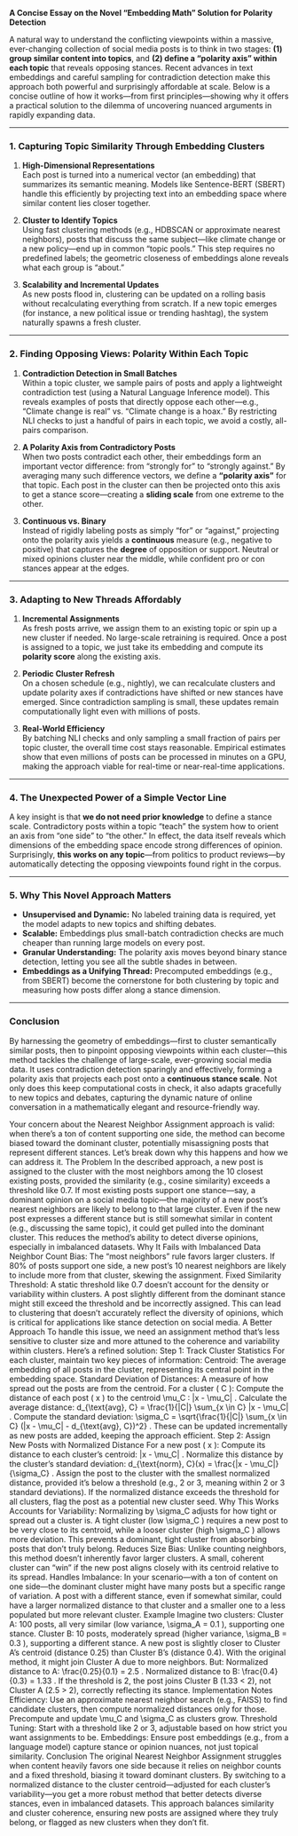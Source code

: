 **A Concise Essay on the Novel “Embedding Math” Solution for Polarity Detection**

A natural way to understand the conflicting viewpoints within a massive, ever-changing collection of social media posts is to think in two stages: **(1) group similar content into topics**, and **(2) define a “polarity axis” within each topic** that reveals opposing stances. Recent advances in text embeddings and careful sampling for contradiction detection make this approach both powerful and surprisingly affordable at scale. Below is a concise outline of how it works—from first principles—showing why it offers a practical solution to the dilemma of uncovering nuanced arguments in rapidly expanding data.

---

### 1. Capturing Topic Similarity Through Embedding Clusters

1. **High-Dimensional Representations**  
   Each post is turned into a numerical vector (an embedding) that summarizes its semantic meaning. Models like Sentence-BERT (SBERT) handle this efficiently by projecting text into an embedding space where similar content lies closer together.  

2. **Cluster to Identify Topics**  
   Using fast clustering methods (e.g., HDBSCAN or approximate nearest neighbors), posts that discuss the same subject—like climate change or a new policy—end up in common “topic pools.” This step requires no predefined labels; the geometric closeness of embeddings alone reveals what each group is “about.”

3. **Scalability and Incremental Updates**  
   As new posts flood in, clustering can be updated on a rolling basis without recalculating everything from scratch. If a new topic emerges (for instance, a new political issue or trending hashtag), the system naturally spawns a fresh cluster.

---

### 2. Finding Opposing Views: Polarity Within Each Topic

1. **Contradiction Detection in Small Batches**  
   Within a topic cluster, we sample pairs of posts and apply a lightweight contradiction test (using a Natural Language Inference model). This reveals examples of posts that directly oppose each other—e.g., “Climate change is real” vs. “Climate change is a hoax.” By restricting NLI checks to just a handful of pairs in each topic, we avoid a costly, all-pairs comparison.

2. **A Polarity Axis from Contradictory Posts**  
   When two posts contradict each other, their embeddings form an important vector difference: from “strongly for” to “strongly against.” By averaging many such difference vectors, we define a **“polarity axis”** for that topic. Each post in the cluster can then be projected onto this axis to get a stance score—creating a **sliding scale** from one extreme to the other.  

3. **Continuous vs. Binary**  
   Instead of rigidly labeling posts as simply “for” or “against,” projecting onto the polarity axis yields a **continuous** measure (e.g., negative to positive) that captures the **degree** of opposition or support. Neutral or mixed opinions cluster near the middle, while confident pro or con stances appear at the edges.

---

### 3. Adapting to New Threads Affordably

1. **Incremental Assignments**  
   As fresh posts arrive, we assign them to an existing topic or spin up a new cluster if needed. No large-scale retraining is required. Once a post is assigned to a topic, we just take its embedding and compute its **polarity score** along the existing axis.  

2. **Periodic Cluster Refresh**  
   On a chosen schedule (e.g., nightly), we can recalculate clusters and update polarity axes if contradictions have shifted or new stances have emerged. Since contradiction sampling is small, these updates remain computationally light even with millions of posts.

3. **Real-World Efficiency**  
   By batching NLI checks and only sampling a small fraction of pairs per topic cluster, the overall time cost stays reasonable. Empirical estimates show that even millions of posts can be processed in minutes on a GPU, making the approach viable for real-time or near-real-time applications.

---

### 4. The Unexpected Power of a Simple Vector Line

A key insight is that **we do not need prior knowledge** to define a stance scale. Contradictory posts within a topic “teach” the system how to orient an axis from “one side” to “the other.” In effect, the data itself reveals which dimensions of the embedding space encode strong differences of opinion. Surprisingly, **this works on any topic**—from politics to product reviews—by automatically detecting the opposing viewpoints found right in the corpus.

---

### 5. Why This Novel Approach Matters

- **Unsupervised and Dynamic:** No labeled training data is required, yet the model adapts to new topics and shifting debates.  
- **Scalable:** Embeddings plus small-batch contradiction checks are much cheaper than running large models on every post.  
- **Granular Understanding:** The polarity axis moves beyond binary stance detection, letting you see all the subtle shades in between.  
- **Embeddings as a Unifying Thread:** Precomputed embeddings (e.g., from SBERT) become the cornerstone for both clustering by topic and measuring how posts differ along a stance dimension.

---

### Conclusion

By harnessing the geometry of embeddings—first to cluster semantically similar posts, then to pinpoint opposing viewpoints within each cluster—this method tackles the challenge of large-scale, ever-growing social media data. It uses contradiction detection sparingly and effectively, forming a polarity axis that projects each post onto a **continuous stance scale**. Not only does this keep computational costs in check, it also adapts gracefully to new topics and debates, capturing the dynamic nature of online conversation in a mathematically elegant and resource-friendly way.


>>>>

Your concern about the Nearest Neighbor Assignment approach is valid: when there’s a ton of content supporting one side, the method can become biased toward the dominant cluster, potentially misassigning posts that represent different stances. Let’s break down why this happens and how we can address it.
The Problem
In the described approach, a new post is assigned to the cluster with the most neighbors among the 10 closest existing posts, provided the similarity (e.g., cosine similarity) exceeds a threshold like 0.7. If most existing posts support one stance—say, a dominant opinion on a social media topic—the majority of a new post’s nearest neighbors are likely to belong to that large cluster. Even if the new post expresses a different stance but is still somewhat similar in content (e.g., discussing the same topic), it could get pulled into the dominant cluster. This reduces the method’s ability to detect diverse opinions, especially in imbalanced datasets.
Why It Fails with Imbalanced Data
Neighbor Count Bias: The “most neighbors” rule favors larger clusters. If 80% of posts support one side, a new post’s 10 nearest neighbors are likely to include more from that cluster, skewing the assignment.
Fixed Similarity Threshold: A static threshold like 0.7 doesn’t account for the density or variability within clusters. A post slightly different from the dominant stance might still exceed the threshold and be incorrectly assigned.
This can lead to clustering that doesn’t accurately reflect the diversity of opinions, which is critical for applications like stance detection on social media.
A Better Approach
To handle this issue, we need an assignment method that’s less sensitive to cluster size and more attuned to the coherence and variability within clusters. Here’s a refined solution:
Step 1: Track Cluster Statistics
For each cluster, maintain two key pieces of information:
Centroid: The average embedding of all posts in the cluster, representing its central point in the embedding space.
Standard Deviation of Distances: A measure of how spread out the posts are from the centroid. For a cluster ( C ):
Compute the distance of each post ( x ) to the centroid 
\mu_C
: 
\|x - \mu_C\|
.
Calculate the average distance: 
d_{\text{avg}, C} = \frac{1}{|C|} \sum_{x \in C} \|x - \mu_C\|
.
Compute the standard deviation: 
\sigma_C = \sqrt{\frac{1}{|C|} \sum_{x \in C} (\|x - \mu_C\| - d_{\text{avg}, C})^2}
.
These can be updated incrementally as new posts are added, keeping the approach efficient.
Step 2: Assign New Posts with Normalized Distance
For a new post ( x ):
Compute its distance to each cluster’s centroid: 
\|x - \mu_C\|
.
Normalize this distance by the cluster’s standard deviation: 
d_{\text{norm}, C}(x) = \frac{\|x - \mu_C\|}{\sigma_C}
.
Assign the post to the cluster with the smallest normalized distance, provided it’s below a threshold (e.g., 2 or 3, meaning within 2 or 3 standard deviations).
If the normalized distance exceeds the threshold for all clusters, flag the post as a potential new cluster seed.
Why This Works
Accounts for Variability: Normalizing by 
\sigma_C
 adjusts for how tight or spread out a cluster is. A tight cluster (low 
\sigma_C
) requires a new post to be very close to its centroid, while a looser cluster (high 
\sigma_C
) allows more deviation. This prevents a dominant, tight cluster from absorbing posts that don’t truly belong.
Reduces Size Bias: Unlike counting neighbors, this method doesn’t inherently favor larger clusters. A small, coherent cluster can “win” if the new post aligns closely with its centroid relative to its spread.
Handles Imbalance: In your scenario—with a ton of content on one side—the dominant cluster might have many posts but a specific range of variation. A post with a different stance, even if somewhat similar, could have a larger normalized distance to that cluster and a smaller one to a less populated but more relevant cluster.
Example
Imagine two clusters:
Cluster A: 100 posts, all very similar (low variance, 
\sigma_A = 0.1
), supporting one stance.
Cluster B: 10 posts, moderately spread (higher variance, 
\sigma_B = 0.3
), supporting a different stance.
A new post is slightly closer to Cluster A’s centroid (distance 0.25) than Cluster B’s (distance 0.4). With the original method, it might join Cluster A due to more neighbors. But:
Normalized distance to A: 
\frac{0.25}{0.1} = 2.5
.
Normalized distance to B: 
\frac{0.4}{0.3} = 1.33
.
If the threshold is 2, the post joins Cluster B (1.33 < 2), not Cluster A (2.5 > 2), correctly reflecting its stance.
Implementation Notes
Efficiency: Use an approximate nearest neighbor search (e.g., FAISS) to find candidate clusters, then compute normalized distances only for those. Precompute and update 
\mu_C
 and 
\sigma_C
 as clusters grow.
Threshold Tuning: Start with a threshold like 2 or 3, adjustable based on how strict you want assignments to be.
Embeddings: Ensure post embeddings (e.g., from a language model) capture stance or opinion nuances, not just topical similarity.
Conclusion
The original Nearest Neighbor Assignment struggles when content heavily favors one side because it relies on neighbor counts and a fixed threshold, biasing it toward dominant clusters. By switching to a normalized distance to the cluster centroid—adjusted for each cluster’s variability—you get a more robust method that better detects diverse stances, even in imbalanced datasets. This approach balances similarity and cluster coherence, ensuring new posts are assigned where they truly belong, or flagged as new clusters when they don’t fit.